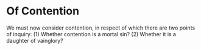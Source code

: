 # Of Contention

We must now consider contention, in respect of which there are two points of inquiry:
(1) Whether contention is a mortal sin?
(2) Whether it is a daughter of vainglory?